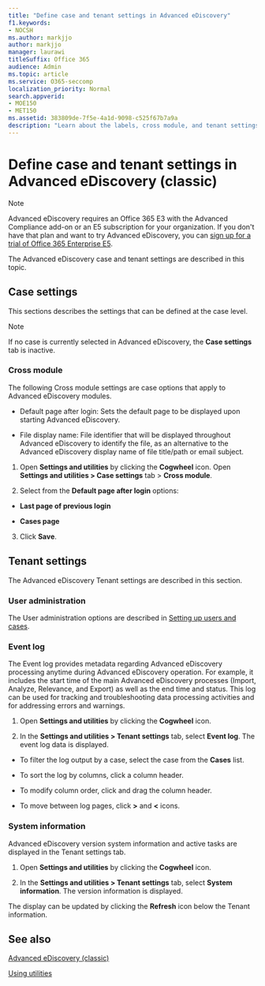 ```yaml
---
title: "Define case and tenant settings in Advanced eDiscovery"
f1.keywords:
- NOCSH
ms.author: markjjo
author: markjjo
manager: laurawi
titleSuffix: Office 365
audience: Admin
ms.topic: article
ms.service: O365-seccomp
localization_priority: Normal
search.appverid: 
- MOE150
- MET150
ms.assetid: 383809de-7f5e-4a1d-9098-c525f67b7a9a
description: "Learn about the labels, cross module, and tenant settings that you can define at the case level in Advanced eDiscovery."
---
```


# Define case and tenant settings in Advanced eDiscovery (classic)

> [!NOTE]
> Advanced eDiscovery requires an Office 365 E3 with the Advanced Compliance add-on or an E5 subscription for your organization. If you don't have that plan and want to try Advanced eDiscovery, you can [sign up for a trial of Office 365 Enterprise E5](https://go.microsoft.com/fwlink/p/?LinkID=698279). 
  
The Advanced eDiscovery case and tenant settings are described in this topic.
  
## Case settings

This sections describes the settings that can be defined at the case level.
  
> [!NOTE]
> If no case is currently selected in Advanced eDiscovery, the **Case settings** tab is inactive. 
  
### Cross module

The following Cross module settings are case options that apply to Advanced eDiscovery modules.
  
- Default page after login: Sets the default page to be displayed upon starting Advanced eDiscovery.
    
- File display name: File identifier that will be displayed throughout Advanced eDiscovery to identify the file, as an alternative to the Advanced eDiscovery display name of file title/path or email subject.
    
1. Open **Settings and utilities** by clicking the **Cogwheel** icon. Open **Settings and utilities \> Case settings** tab \> **Cross module**. 
    
2. Select from the **Default page after login** options: 
    
  - **Last page of previous login**
    
  - **Cases page**
    
3. Click **Save**.
    
## Tenant settings

The Advanced eDiscovery Tenant settings are described in this section.
  
### User administration

The User administration options are described in [Setting up users and cases](set-up-users-and-cases-in-advanced-ediscovery.md).
  
### Event log

The Event log provides metadata regarding Advanced eDiscovery processing anytime during Advanced eDiscovery operation. For example, it includes the start time of the main Advanced eDiscovery processes (Import, Analyze, Relevance, and Export) as well as the end time and status. This log can be used for tracking and troubleshooting data processing activities and for addressing errors and warnings.
  
1. Open **Settings and utilities** by clicking the **Cogwheel** icon. 
    
2. In the **Settings and utilities \> Tenant settings** tab, select **Event log**. The event log data is displayed.
    
  - To filter the log output by a case, select the case from the **Cases** list. 
    
  - To sort the log by columns, click a column header. 
    
  - To modify column order, click and drag the column header.
    
  - To move between log pages, click **\>** and **\<** icons. 
    
### System information

Advanced eDiscovery version system information and active tasks are displayed in the Tenant settings tab.
  
1. Open **Settings and utilities** by clicking the **Cogwheel** icon. 
    
2. In the **Settings and utilities \> Tenant settings** tab, select **System information**. The version information is displayed.
    
The display can be updated by clicking the **Refresh** icon below the Tenant information. 
  
## See also

[Advanced eDiscovery (classic)](office-365-advanced-ediscovery.md)
  
[Using utilities](use-advanced-ediscovery-utilities.md)

